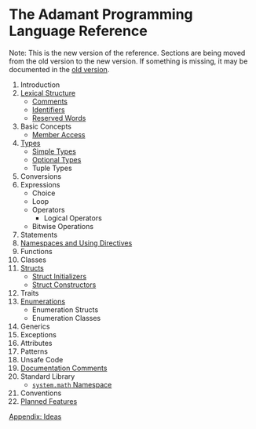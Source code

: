 # The Adamant Programming Language Reference

Note: This is the new version of the reference. Sections are being moved from the old version to the new version. If something is missing, it may be documented in the [old version](../old/book.md).

1. Introduction
2. [Lexical Structure](lexical-structure.md)
    * [Comments](comments.md)
    * [Identifiers](identifiers.md)
    * [Reserved Words](reserved-words.md)
3. Basic Concepts
    * [Member Access](member-access.md)
4. [Types](types.md)
    * [Simple Types](simple-types.md)
    * [Optional Types](optional-types.md)
    * Tuple Types
5. Conversions
6. Expressions
    * Choice
    * Loop
    * Operators
      * Logical Operators
    * Bitwise Operations
7. Statements
8. [Namespaces and Using Directives](namespaces-and-usings.md)
9. Functions
10. Classes
11. [Structs](structs.md)
    * [Struct Initializers](struct-initializers.md)
    * [Struct Constructors](struct-constructors.md)
12. Traits
13. [Enumerations](enumerations.md)
    * Enumeration Structs
    * Enumeration Classes
14. Generics
15. Exceptions
16. Attributes
17. Patterns
18. Unsafe Code
19. [Documentation Comments](documentation-comments.md)
20. Standard Library
    * [`system.math` Namespace](system.math.md)
21. Conventions
22. [Planned Features](planned-features.md)

[Appendix: Ideas](ideas.md)
